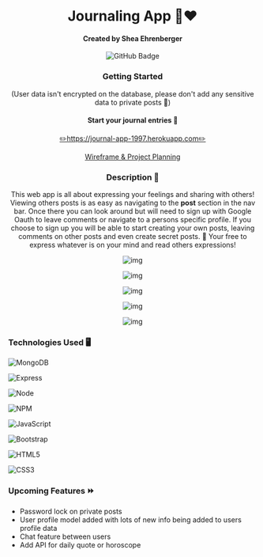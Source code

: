 
<div id="description" align="center">



# Journaling App 📝❤️



#### Created by Shea Ehrenberger

![GitHub Badge](https://img.shields.io/github/followers/xiesheaeix?style=social)



### Getting Started

(User data isn't encrypted on the database, please don't add any sensitive data to private posts 🤭) 


#### Start your journal entries 🔗

[✏️https://journal-app-1997.herokuapp.com✏️](https://journal-app-1997.herokuapp.com/posts)
  
[Wireframe & Project Planning](https://trello.com/b/Ct6xoEnx/project-2P)

  

### Description 📝

  This web app is all about expressing your feelings and sharing with others! Viewing others posts is as easy as navigating to the **post** section in the nav bar. Once there you can look around but will need to sign up with Google Oauth to leave comments or navigate to a persons specific profile. If you choose to sign up you will be able to start creating your own posts, leaving comments on other posts and even create secret posts. 🤫 Your free to express whatever is on your mind and read others expressions!
 
  
![img](https://imgur.com/PpntiQL.jpg)
  
![img](https://imgur.com/L9ihUN8.jpg)

![img](https://imgur.com/uHBZJBT.jpg)
  
![img](https://imgur.com/cXFGeob.jpg)
  
![img](https://imgur.com/kbZeeqb.jpg)

</div>



### Technologies Used 🖥

![MongoDB](https://img.shields.io/badge/MongoDB-4EA94B?style=for-the-badge&logo=mongodb&logoColor=white)

![Express](https://img.shields.io/badge/Express.js-000000?style=for-the-badge&logo=express&logoColor=white)

![Node](https://img.shields.io/badge/Node.js-339933?style=for-the-badge&logo=nodedotjs&logoColor=white)

![NPM](https://img.shields.io/badge/npm-CB3837?style=for-the-badge&logo=npm&logoColor=white)

![JavaScript](https://img.shields.io/badge/javascript-%23323330.svg?style=for-the-badge&logo=javascript&logoColor=%23F7DF1E)

![Bootstrap](https://img.shields.io/badge/Bootstrap-563D7C?style=for-the-badge&logo=bootstrap&logoColor=white)

![HTML5](https://img.shields.io/badge/html5-%23E34F26.svg?style=for-the-badge&logo=html5&logoColor=white)

![CSS3](https://img.shields.io/badge/css3-%231572B6.svg?style=for-the-badge&logo=css3&logoColor=white)

      
### Upcoming Features ⏩
- Password lock on private posts
- User profile model added with lots of new info being added to users profile data
- Chat feature between users
- Add API for daily quote or horoscope
